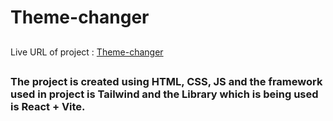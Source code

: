 # Theme-changer
##
Live URL of project : [Theme-changer](https://axushhh-theme-switcher.netlify.app/)
##
### The project is created using HTML, CSS, JS and the framework used in project is Tailwind and the Library which is being used is React + Vite. ###
